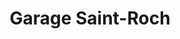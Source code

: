 ---
title: "Garage Saint-Roch"
url: /ploudalmezeau/garage-saint-roch/
shop: réparation de voitures
---